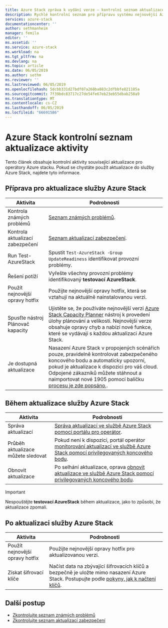 ```yaml
---
title: Azure Stack zpráva k vydání verze – kontrolní seznam aktualizace aktivity | Dokumentace Microsoftu
description: Rychlé kontrolní seznam pro přípravu systému nejnovější Azure Stack aktualizace.
services: azure-stack
documentationcenter: ''
author: sethmanheim
manager: femila
editor: ''
ms.assetid: ''
ms.service: azure-stack
ms.workload: na
ms.tgt_pltfrm: na
ms.devlang: na
ms.topic: article
ms.date: 06/05/2019
ms.author: sethm
ms.reviewer: ''
ms.lastreviewed: 06/05/2019
ms.openlocfilehash: 5dcbb331d27bdf07a268ba883c2dfbbfe821105a
ms.sourcegitcommit: 7f39bdc83717c27de54fe67eb23eb55dbab258a9
ms.translationtype: MT
ms.contentlocale: cs-CZ
ms.lasthandoff: 06/05/2019
ms.locfileid: "66691586"
---
```

# <a name="azure-stack-update-activity-checklist"></a>Azure Stack kontrolní seznam aktualizace aktivity

Tento článek obsahuje kontrolní aktivity související aktualizace pro operátory Azure stacku. Pokud se chystáte použít aktualizace do služby Azure Stack, najdete tyto informace.

## <a name="prepare-for-azure-stack-update"></a>Příprava pro aktualizace služby Azure Stack

| Aktivita              | Podrobnosti                                                                          |
|-----------------------|----------------------------------------------------------------------------------|
| Kontrola známých problémů   | [Seznam známých problémů](azure-stack-release-notes-known-issues-1905.md).                |
| Kontrola aktualizací zabezpečení | [Seznam aktualizací zabezpečení](azure-stack-release-notes-security-updates-1905.md).      |
| Run Test-AzureStack   | Spustit `Test-AzureStack -Group UpdateReadiness` identifikovat provozní problémy.      |
| Řešení potíží        | Vyřešte všechny provozní problémy identifikovaný **testovací AzureStack**.                |
| Použít nejnovější opravy hotfix | Použijte nejnovější opravy hotfix, která se vztahují na aktuálně nainstalovanou verzi.         |
| Spusťte nástroj Plánovač kapacity | Ujistěte se, že používáte nejnovější verzi [Azure Stack Capacity Planner](https://aka.ms/azstackcapacityplanner) nástroj k provedení úlohy plánování a velikosti. Nejnovější verze obsahuje opravy chyb a nabízí nové funkce, které se vydávají s každou aktualizaci Azure Stack. |
| Je dostupná aktualizace       | Nasazení Azure Stack v propojených scénářích pouze, pravidelně kontrolovat zabezpečeného koncového bodu a automaticky upozorní, pokud je aktualizace k dispozici pro váš cloud. Odpojené zákazníků můžete stáhnout a naimportovat nové 1905 pomocí balíčku [procesu je zde popsáno,](azure-stack-apply-updates.md).               |

## <a name="during-azure-stack-update"></a>Během aktualizace služby Azure Stack

| Aktivita              | Podrobnosti                                                                          |
|-----------------------|----------------------------------------------------------------------------------|
| Správa aktualizací         | [Správa aktualizací ve službě Azure Stack pomocí portálu pro operátor](azure-stack-updates.md). |
| Průběh aktualizace můžete sledovat        | Pokud není k dispozici, portál operátor [monitorování aktualizací ve službě Azure Stack pomocí privilegovaných koncového bodu](azure-stack-monitor-update.md). |
| Obnovit aktualizace            | Po selhání aktualizace, oprava [obnovit aktualizace ve službě Azure Stack pomocí privilegovaných koncového bodu](azure-stack-monitor-update.md). |

> [!IMPORTANT]  
> Nespouštějte **testovací AzureStack** během aktualizace, jako to způsobí, že aktualizace zpomalí.

## <a name="after-azure-stack-update"></a>Po aktualizaci služby Azure Stack

| Aktivita              | Podrobnosti                                                                          |
|-----------------------|----------------------------------------------------------------------------------|
| Použít nejnovější opravy hotfix | Použijte nejnovější opravy hotfix pro aktualizovanou verzi.                          |
| Získat šifrovací klíče | Načíst data na zbývající šifrovacích klíčů a bezpečně je uložte mimo nasazení Azure Stack. Postupujte podle [pokyny, jak k načtení klíčů](azure-stack-security-bitlocker.md). |

## <a name="next-steps"></a>Další postup

- [Zkontrolujte seznam známých problémů](azure-stack-release-notes-known-issues-1905.md)
- [Zkontrolujte seznam aktualizací zabezpečení](azure-stack-release-notes-security-updates-1905.md)
